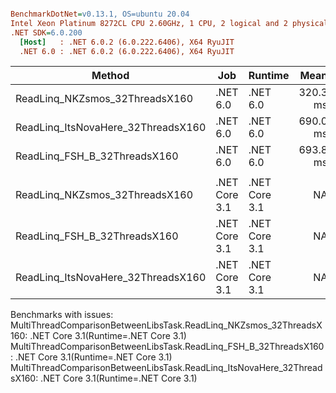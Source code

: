 ``` ini

BenchmarkDotNet=v0.13.1, OS=ubuntu 20.04
Intel Xeon Platinum 8272CL CPU 2.60GHz, 1 CPU, 2 logical and 2 physical cores
.NET SDK=6.0.200
  [Host]   : .NET 6.0.2 (6.0.222.6406), X64 RyuJIT
  .NET 6.0 : .NET 6.0.2 (6.0.222.6406), X64 RyuJIT


```
|                             Method |           Job |       Runtime |     Mean |   Error |  StdDev | Ratio | RatioSD |      Gen 0 |     Gen 1 |     Allocated |
|----------------------------------- |-------------- |-------------- |---------:|--------:|--------:|------:|--------:|-----------:|----------:|--------------:|
|     ReadLinq_NKZsmos_32ThreadsX160 |      .NET 6.0 |      .NET 6.0 | 320.3 ms | 4.39 ms | 3.89 ms |  1.00 |    0.00 |  4000.0000 | 2000.0000 |  83,141,688 B |
| ReadLinq_ItsNovaHere_32ThreadsX160 |      .NET 6.0 |      .NET 6.0 | 690.0 ms | 5.43 ms | 5.08 ms |  2.15 |    0.02 | 18000.0000 | 5000.0000 | 349,552,056 B |
|       ReadLinq_FSH_B_32ThreadsX160 |      .NET 6.0 |      .NET 6.0 | 693.8 ms | 6.41 ms | 5.69 ms |  2.17 |    0.03 | 20000.0000 | 7000.0000 | 391,911,528 B |
|                                    |               |               |          |         |         |       |         |            |           |               |
|     ReadLinq_NKZsmos_32ThreadsX160 | .NET Core 3.1 | .NET Core 3.1 |       NA |      NA |      NA |     ? |       ? |          - |         - |             - |
|       ReadLinq_FSH_B_32ThreadsX160 | .NET Core 3.1 | .NET Core 3.1 |       NA |      NA |      NA |     ? |       ? |          - |         - |             - |
| ReadLinq_ItsNovaHere_32ThreadsX160 | .NET Core 3.1 | .NET Core 3.1 |       NA |      NA |      NA |     ? |       ? |          - |         - |             - |

Benchmarks with issues:
  MultiThreadComparisonBetweenLibsTask.ReadLinq_NKZsmos_32ThreadsX160: .NET Core 3.1(Runtime=.NET Core 3.1)
  MultiThreadComparisonBetweenLibsTask.ReadLinq_FSH_B_32ThreadsX160: .NET Core 3.1(Runtime=.NET Core 3.1)
  MultiThreadComparisonBetweenLibsTask.ReadLinq_ItsNovaHere_32ThreadsX160: .NET Core 3.1(Runtime=.NET Core 3.1)
